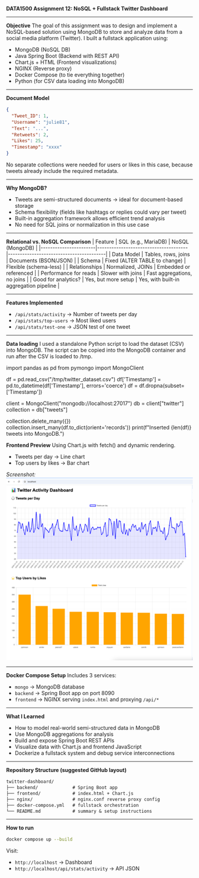 **DATA1500 Assignment 12: NoSQL + Fullstack Twitter Dashboard**

---

**Objective**
The goal of this assignment was to design and implement a NoSQL-based solution using MongoDB to store and analyze data from a social media platform (Twitter). 
I built a fullstack application using:

- MongoDB (NoSQL DB)
- Java Spring Boot (Backend with REST API)
- Chart.js + HTML (Frontend visualizations)
- NGINX (Reverse proxy)
- Docker Compose (to tie everything together)
- 	Python (for CSV data loading into MongoDB)

---

**Document Model**
```json
{
  "Tweet_ID": 1,
  "Username": "julie81",
  "Text": "...",
  "Retweets": 2,
  "Likes": 25,
  "Timestamp": "xxxx"
}
```
No separate collections were needed for users or likes in this case, because tweets already include the required metadata.

---

**Why MongoDB?**
- Tweets are semi-structured documents → ideal for document-based storage
- Schema flexibility (fields like hashtags or replies could vary per tweet)
- Built-in aggregation framework allows efficient trend analysis
- No need for SQL joins or normalization in this use case

---

**Relational vs. NoSQL Comparison**
| Feature               | SQL (e.g., MariaDB)                   | NoSQL (MongoDB)                         |
|-----------------------|-------------------------------------- |-----------------------------------------|
| Data Model            | Tables, rows, joins                   | Documents (BSON/JSON)                   |
| Schema                | Fixed (ALTER TABLE to change)         | Flexible (schema-less)                  |
| Relationships         | Normalized, JOINs                     | Embedded or referenced                  |
| Performance for reads | Slower with joins                     | Fast aggregations, no joins             |
| Good for analytics?   | Yes, but more setup                   | Yes, with built-in aggregation pipeline |

---

**Features Implemented**
- `/api/stats/activity` → Number of tweets per day
- `/api/stats/top-users` → Most liked users
- `/api/stats/test-one` → JSON test of one tweet

---

**Data loading**
I used a standalone Python script to load the dataset (CSV) into MongoDB. The script can be copied into the MongoDB container and run after the CSV is loaded to /tmp.

import pandas as pd
from pymongo import MongoClient

df = pd.read_csv("/tmp/twitter_dataset.csv")
df['Timestamp'] = pd.to_datetime(df['Timestamp'], errors='coerce')
df = df.dropna(subset=['Timestamp'])

client = MongoClient("mongodb://localhost:27017")
db = client["twitter"]
collection = db["tweets"]

collection.delete_many({})
collection.insert_many(df.to_dict(orient='records'))
print(f"Inserted {len(df)} tweets into MongoDB.")

**Frontend Preview**
Using Chart.js with fetch() and dynamic rendering.
- Tweets per day → Line chart
- Top users by likes → Bar chart

_Screenshot:_
![Dashboard Screenshot](frontend/dashbord.png)

---

**Docker Compose Setup**
Includes 3 services:
- `mongo` → MongoDB database
- `backend` → Spring Boot app on port 8090
- `frontend` → NGINX serving `index.html` and proxying `/api/*`

---

**What I Learned**
- How to model real-world semi-structured data in MongoDB
- Use MongoDB aggregations for analysis
- Build and expose Spring Boot REST APIs
- Visualize data with Chart.js and frontend JavaScript
- Dockerize a fullstack system and debug service interconnections

---

**Repository Structure (suggested GitHub layout)**
```
twitter-dashboard/
├── backend/             # Spring Boot app
├── frontend/            # index.html + Chart.js
├── nginx/               # nginx.conf reverse proxy config
├── docker-compose.yml   # fullstack orchestration
└── README.md            # summary & setup instructions
```

---

**How to run**
```bash
docker compose up --build
```
Visit:
- `http://localhost` → Dashboard
- `http://localhost/api/stats/activity` → API JSON
```



